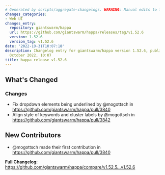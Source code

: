 ```yaml
---
# Generated by scripts/aggregate-changelogs. WARNING: Manual edits to this files will be overwritten.
changes_categories:
- Web UI
changes_entry:
  repository: giantswarm/happa
  url: https://github.com/giantswarm/happa/releases/tag/v1.52.6
  version: 1.52.6
  version_tag: v1.52.6
date: '2022-10-31T10:07:18'
description: Changelog entry for giantswarm/happa version 1.52.6, published on 31
  October 2022, 10:07
title: happa release v1.52.6
---
```


<!-- Release notes generated using configuration in .github/release.yml at main -->

## What's Changed
### Changes
* Fix dropdown elements being underlined by @mogottsch in https://github.com/giantswarm/happa/pull/3840
* Align style of keywords and cluster labels by @mogottsch in https://github.com/giantswarm/happa/pull/3842

## New Contributors
* @mogottsch made their first contribution in https://github.com/giantswarm/happa/pull/3840

**Full Changelog**: https://github.com/giantswarm/happa/compare/v1.52.5...v1.52.6
